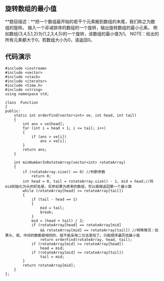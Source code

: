 ## 旋转数组的最小值 ##
**题目描述：**把一个数组最开始的若干个元素搬到数组的末尾，我们称之为数组的旋转。 输入一个非减排序的数组的一个旋转，输出旋转数组的最小元素。 例如数组{3,4,5,1,2}为{1,2,3,4,5}的一个旋转，该数组的最小值为1。 NOTE：给出的所有元素都大于0，若数组大小为0，请返回0。
## 代码演示 ##
    #include <iostream>
    #include <vector>
    #include <stack>
    #include <iterator>
    #include <time.h>
    #include <string>
    using namespace std;
    
    class  Function
    {
    public:
    	static int orderFind(vector<int> ve, int head, int tail)
    	{
    		int ans = ve[head];
    		for (int i = head + 1; i <= tail; i++)
    		{
    			if (ans > ve[i])
    				ans = ve[i];
    		}
    		return ans;
    	}
    
    	int minNumberInRotateArray(vector<int> rotateArray)
    	{
    		if (rotateArray.size() == 0) //判断参数
    			return 0;
    		int head = 0, tail = rotateArray.size() - 1, mid = head;//将mid初始化为头的好处是，实参如果为原来的数组，可以直接返回第一个最小数
    		while (rotateArray[head] >= rotateArray[tail])
    		{
    			if (tail - head == 1)
    			{
    				mid = tail;
    				break;
    			}
    			mid = (head + tail) / 2;
    			if (rotateArray[head] == rotateArray[mid]
    				&& rotateArray[mid] == rotateArray[tail]) //特殊情况：如果头、尾、中间的数都是相同的，就不能采用二分法查找了。只能顺序遍历找最小值
    				return orderFind(rotateArray, head, tail);
    			if (rotateArray[mid] >= rotateArray[head])
    				head = mid;
    			if (rotateArray[mid] <= rotateArray[tail])
    				tail = mid;
    		}
    		return rotateArray[mid];
    	}
    };
